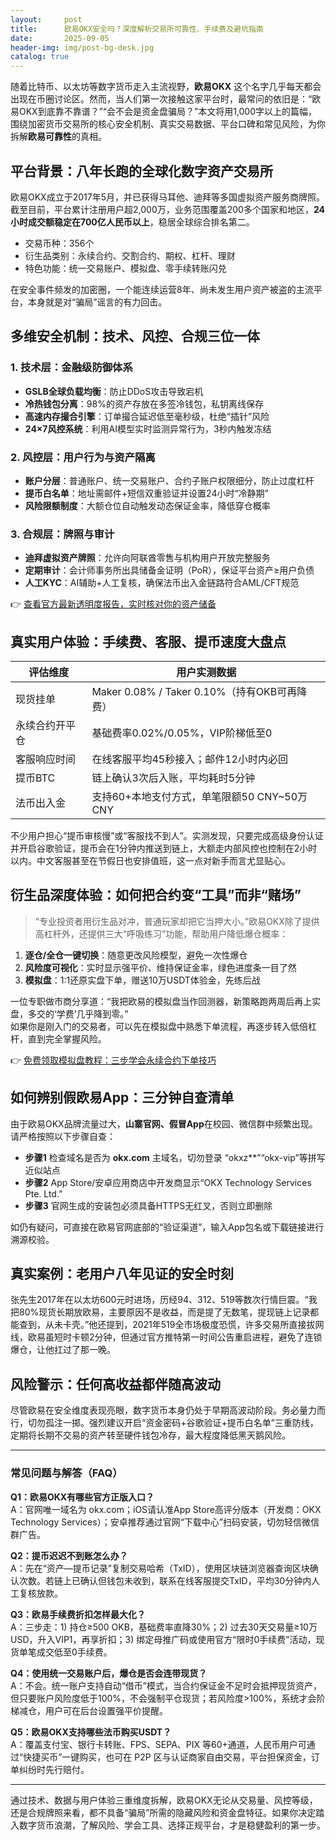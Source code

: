 ```yaml
---
layout:     post
title:      欧易OKX安全吗？深度解析交易所可靠性、手续费及避坑指南
date:       2025-09-05
header-img: img/post-bg-desk.jpg
catalog: true
---
```


随着比特币、以太坊等数字货币走入主流视野，**欧易OKX** 这个名字几乎每天都会出现在币圈讨论区。然而，当人们第一次接触这家平台时，最常问的依旧是：“欧易OKX到底靠不靠谱？”“会不会是资金盘骗局？”本文将用1,000字以上的篇幅，围绕加密货币交易所的核心安全机制、真实交易数据、平台口碑和常见风险，为你拆解**欧易可靠性**的真相。

## 平台背景：八年长跑的全球化数字资产交易所

欧易OKX成立于2017年5月，并已获得马耳他、迪拜等多国虚拟资产服务商牌照。截至目前，平台累计注册用户超2,000万，业务范围覆盖200多个国家和地区，**24小时成交额稳定在700亿人民币以上**，稳居全球综合排名第二。  
- 交易币种：356个  
- 衍生品类别：永续合约、交割合约、期权、杠杆、理财  
- 特色功能：统一交易账户、模拟盘、零手续转账闪兑  

在安全事件频发的加密圈，一个能连续运营8年、尚未发生用户资产被盗的主流平台，本身就是对“骗局”谣言的有力回击。

## 多维安全机制：技术、风控、合规三位一体

### 1. 技术层：金融级防御体系
- **GSLB全球负载均衡**：防止DDoS攻击导致宕机  
- **冷热钱包分离**：98%的资产存放在多签冷钱包，私钥离线保存  
- **高速内存撮合引擎**：订单撮合延迟低至毫秒级，杜绝“插针”风险  
- **24×7风控系统**：利用AI模型实时监测异常行为，3秒内触发冻结

### 2. 风控层：用户行为与资产隔离
- **账户分层**：普通账户、统一交易账户、合约子账户权限细分，防止过度杠杆  
- **提币白名单**：地址需邮件+短信双重验证并设置24小时“冷静期”  
- **风险限额制度**：大额仓位自动触发动态保证金率，降低穿仓概率

### 3. 合规层：牌照与审计
- **迪拜虚拟资产牌照**：允许向阿联酋零售与机构用户开放完整服务  
- **定期审计**：会计师事务所出具储备金证明（PoR），保证平台资产≥用户负债  
- **人工KYC**：AI辅助+人工复核，确保法币出入金链路符合AML/CFT规范

👉 [查看官方最新透明度报告，实时核对你的资产储备](https://okxdog.com/)

## 真实用户体验：手续费、客服、提币速度大盘点

|评估维度|用户实测数据  
|---|---  
|现货挂单|Maker 0.08% / Taker 0.10%（持有OKB可再降费）  
|永续合约开平仓|基础费率0.02%/0.05%，VIP阶梯低至0  
|客服响应时间|在线客服平均45秒接入；邮件12小时内必回  
|提币BTC|链上确认3次后入账，平均耗时5分钟  
|法币出入金|支持60+本地支付方式，单笔限额50 CNY~50万 CNY  

不少用户担心“提币审核慢”或“客服找不到人”。实测发现，只要完成高级身份认证并开启谷歌验证，提币会在1分钟内推送到链上，大额走内部风控也控制在2小时以内。中文客服甚至在节假日也安排值班，这一点对新手而言尤显贴心。

## 衍生品深度体验：如何把合约变“工具”而非“赌场”

> “专业投资者用衍生品对冲，普通玩家却把它当押大小。”欧易OKX除了提供高杠杆外，还提供三大“呼吸练习”功能，帮助用户降低爆仓概率：

1. **逐仓/全仓一键切换**：随意更改风险模型，避免一次性爆仓  
2. **风险度可视化**：实时显示强平价、维持保证金率，绿色进度条一目了然  
3. **模拟盘**：1:1还原实盘下单，赠送10万USDT体验金，先练后战  

一位专职做市商分享道：“我把欧易的模拟盘当作回测器，新策略跑两周后再上实盘，多交的‘学费’几乎降到零。”  
如果你是刚入门的交易者，可以先在模拟盘中熟悉下单流程，再逐步转入低倍杠杆，直到完全掌握风险。

👉 [免费领取模拟盘教程：三步学会永续合约下单技巧](https://okxdog.com/)

## 如何辨别假欧易App：三分钟自查清单

由于欧易OKX品牌流量过大，**山寨官网、假冒App**在校园、微信群中频繁出现。请严格按照以下步骤自查：

- **步骤1** 检查域名是否为 **okx.com** 主域名，切勿登录 “okxz**”“okx-vip”等拼写近似站点  
- **步骤2** App Store/安卓应用商店中开发商显示“OKX Technology Services Pte. Ltd.”  
- **步骤3** 官网生成的安装包必须具备HTTPS无红叉，否则立即删除  

如仍有疑问，可直接在欧易官网底部的“验证渠道”，输入App包名或下载链接进行溯源校验。

## 真实案例：老用户八年见证的安全时刻

张先生2017年在以太坊600元时进场，历经94、312、519等数次行情巨震。“我把80%现货长期放欧易，主要原因不是收益，而是提了无数笔，提现链上记录都能查到，从未卡壳。”他还提到，2021年519全市场极度恐慌，许多交易所直接拔网线，欧易虽短时卡顿2分钟，但通过官方推特第一时间公告重启进程，避免了连锁爆仓，让他扛过了那一晚。

## 风险警示：任何高收益都伴随高波动

尽管欧易在安全维度表现亮眼，数字货币本身仍处于早期高波动阶段。务必量力而行，切勿孤注一掷。强烈建议开启“资金密码+谷歌验证+提币白名单”三重防线，定期将长期不交易的资产转至硬件钱包冷存，最大程度降低黑天鹅风险。

---

### 常见问题与解答（FAQ）

**Q1：欧易OKX有哪些官方正版入口？**  
A：官网唯一域名为 okx.com；iOS请认准App Store高评分版本（开发商：OKX Technology Services）；安卓推荐通过官网“下载中心”扫码安装，切勿轻信微信群广告。

**Q2：提币迟迟不到账怎么办？**  
A：先在“资产—提币记录”复制交易哈希（TxID），使用区块链浏览器查询区块确认次数。若链上已确认但钱包未收到，联系在线客服提交TxID，平均30分钟内人工复核放款。

**Q3：欧易手续费折扣怎样最大化？**  
A：三步走：1) 持仓≥500 OKB，基础费率直降30%；2) 过去30天交易量≥10万USD，升入VIP1，再享折扣；3) 绑定母推广码或使用官方“限时0手续费”活动，现货单笔成交低至0手续费。

**Q4：使用统一交易账户后，爆仓是否会连带现货？**  
A：不会。统一账户支持自动“借币”模式，当合约保证金不足时会抵押现货资产，但只要账户风险度低于100%，不会强制平仓现货；若风险度>100%，系统才会阶梯减仓，用户可在后台设置强平价提醒。

**Q5：欧易OKX支持哪些法币购买USDT？**  
A：覆盖支付宝、银行卡转账、FPS、SEPA、PIX 等60+通道，人民币用户可通过“快捷买币”一键购买，也可在 P2P 区与认证商家自由交易，平台担保资金，订单纠纷时先行赔付。

---

通过技术、数据与用户体验三重维度拆解，欧易OKX无论从交易量、风控等级，还是合规牌照来看，都不具备“骗局”所需的隐藏风险和资金盘特征。如果你决定踏入数字货币浪潮，了解风险、学会工具、选择正规平台，才是稳健盈利的第一步。